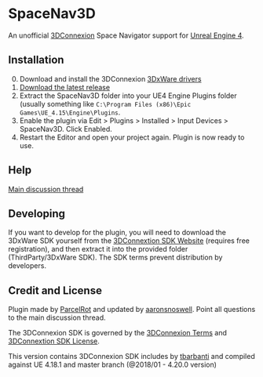 # SpaceNav3D

An unofficial [3DConnexion](https://www.3dconnexion.eu) Space Navigator support for [Unreal Engine 4](https://www.unrealengine.com/).

## Installation

 0. Download and install the 3DConnexion [3DxWare drivers](http://www.3dconnexion.eu/service/drivers.html)
 1.	[Download the latest release](releases)
 2.	Extract the SpaceNav3D folder into your UE4 Engine Plugins folder (usually something like `C:\Program Files (x86)\Epic Games\UE_4.15\Engine\Plugins`.
 3. Enable the plugin via Edit > Plugins > Installed > Input Devices > SpaceNav3D. Click Enabled.
 4.	Restart the Editor and open your project again. Plugin is now ready to use.

## Help

[Main discussion thread](https://forums.unrealengine.com/showthread.php?380-Support-for-Space-Navigator-3D-Mouse/)

## Developing

If you want to develop for the plugin, you will need to download the 3DxWare SDK yourself from the [3DConnextion SDK Website](https://www.3dconnexion.eu/service/software-developer/licence-agreement/sdk-download.html) (requires free registration), and then extract it into the provided folder (ThirdParty/3DxWare SDK). The SDK terms prevent distribution by developers.

## Credit and License
Plugin made by [ParcelRot](https://github.com/ParcelRot) and updated by [aaronsnoswell](https://github.com/aaronsnoswell). Point all questions to the main discussion thread.

The 3DConnexion SDK is governed by the [3DConnexion Terms](http://www.3dconnexion.eu/terms.html) and [3DConnextion SDK License](https://www.3dconnexion.eu/service/software-developer/licence-agreement/sdk-download.html).

This version contains 3DConnexion SDK includes by [tbarbanti](https://github.com/tbarbanti) and compiled against UE 4.18.1 and master branch (@2018/01 - 4.20.0 version)
